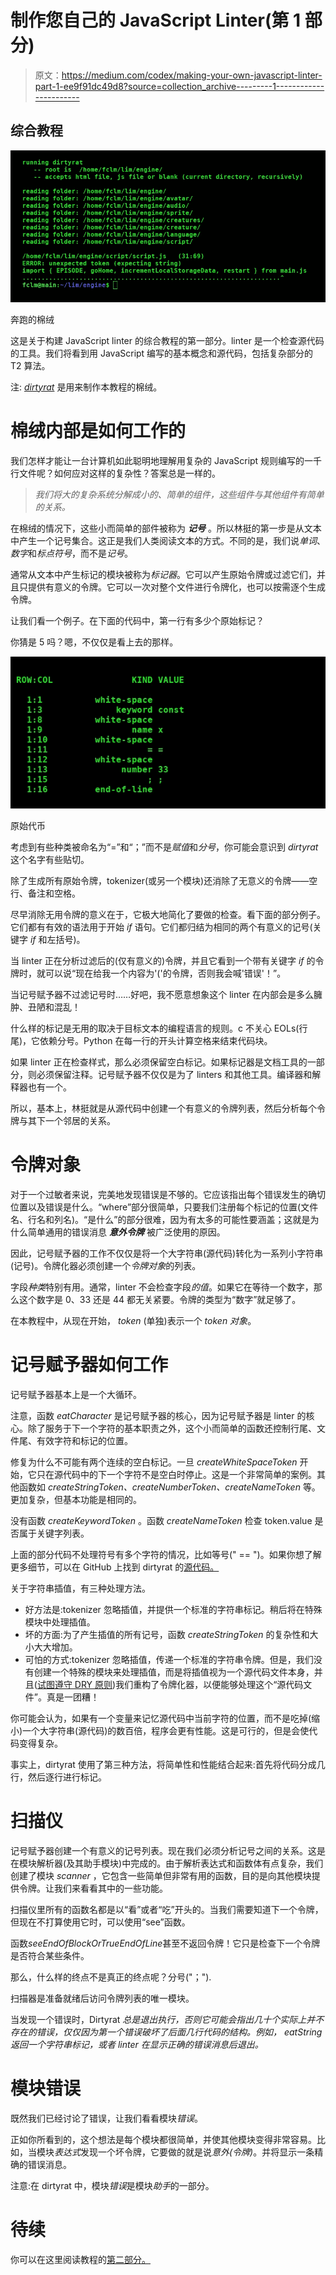 # 制作您自己的 JavaScript Linter(第 1 部分)

> 原文：<https://medium.com/codex/making-your-own-javascript-linter-part-1-ee9f91dc49d8?source=collection_archive---------1----------------------->

## 综合教程

![](img/48cb02389bb3877823dbd5a0675ff8e3.png)

奔跑的棉绒

这是关于构建 JavaScript linter 的综合教程的第一部分。linter 是一个检查源代码的工具。我们将看到用 JavaScript 编写的基本概念和源代码，包括复杂部分的 T2 算法。

注: [*dirtyrat*](https://github.com/JoanaBLate/dirtyrat) 是用来制作本教程的棉绒。

# 棉绒内部是如何工作的

我们怎样才能让一台计算机如此聪明地理解用复杂的 JavaScript 规则编写的一千行文件呢？如何应对这样的复杂性？答案总是一样的。

> *我们将大的复杂系统分解成小的、简单的组件，这些组件与其他组件有简单的关系。*

在棉绒的情况下，这些小而简单的部件被称为 ***记号*** 。所以林挺的第一步是从文本中产生一个记号集合。这正是我们人类阅读文本的方式。不同的是，我们说*单词*、*数字*和*标点符号*，而不是*记号*。

通常从文本中产生标记的模块被称为*标记器*。它可以产生原始令牌或过滤它们，并且只提供有意义的令牌。它可以一次对整个文件进行令牌化，也可以按需逐个生成令牌。

让我们看一个例子。在下面的代码中，第一行有多少个原始标记？

你猜是 5 吗？嗯，不仅仅是看上去的那样。

![](img/ab63edd97d8a13e0a47f9b247d3cf110.png)

原始代币

考虑到有些种类被命名为“=”和“；”而不是*赋值*和*分号*，你可能会意识到 *dirtyrat* 这个名字有些贴切。

除了生成所有原始令牌，tokenizer(或另一个模块)还消除了无意义的令牌——空行、备注和空格。

尽早消除无用令牌的意义在于，它极大地简化了要做的检查。看下面的部分例子。它们都有有效的语法用于开始 *if* 语句。它们都归结为相同的两个有意义的记号(关键字 *if* 和左括号)。

当 linter 正在分析过滤后的(仅有意义的)令牌，并且它看到一个带有关键字 *if* 的令牌时，就可以说“现在给我一个内容为'('的令牌，否则我会喊'错误'！”。

当记号赋予器不过滤记号时……好吧，我不愿意想象这个 linter 在内部会是多么臃肿、丑陋和混乱！

什么样的标记是无用的取决于目标文本的编程语言的规则。c 不关心 EOLs(行尾)，它依赖分号。Python 在每一行的开头计算空格来结束代码块。

如果 linter 正在检查样式，那么必须保留空白标记。如果标记器是文档工具的一部分，则必须保留注释。记号赋予器不仅仅是为了 linters 和其他工具。编译器和解释器也有一个。

所以，基本上，林挺就是从源代码中创建一个有意义的令牌列表，然后分析每个令牌与其下一个邻居的关系。

# 令牌对象

对于一个过敏者来说，完美地发现错误是不够的。它应该指出每个错误发生的确切位置以及错误是什么。“where”部分很简单，只要我们注册每个标记的位置(文件名、行名和列名)。“是什么”的部分很难，因为有太多的可能性要涵盖；这就是为什么简单通用的错误消息 ***意外令牌*** 被广泛使用的原因。

因此，记号赋予器的工作不仅仅是将一个大字符串(源代码)转化为一系列小字符串(记号)。令牌化器必须创建一个*令牌对象*的列表。

字段*种类*特别有用。通常，linter 不会检查字段*的值*。如果它在等待一个数字，那么这个数字是 0、33 还是 44 都无关紧要。令牌的类型为“数字”就足够了。

在本教程中，从现在开始， *token* (单独)表示一个 *token 对象*。

# 记号赋予器如何工作

记号赋予器基本上是一个大循环。

注意，函数 *eatCharacter* 是记号赋予器的核心，因为记号赋予器是 linter 的核心。除了服务于下一个字符的基本职责之外，这个小而简单的函数还控制行尾、文件尾、有效字符和标记的位置。

修复为什么不可能有两个连续的空白标记。一旦 *createWhiteSpaceToken* 开始，它只在源代码中的下一个字符不是空白时停止。这是一个非常简单的案例。其他函数如 *createStringToken、createNumberToken、createNameToken* 等。更加复杂，但基本功能是相同的。

没有函数 *createKeywordToken* 。函数 *createNameToken* 检查 token.value 是否属于关键字列表。

上面的部分代码不处理符号有多个字符的情况，比如等号(" == ")。如果你想了解更多细节，可以在 GitHub 上找到 dirtyrat 的[源代码。](https://github.com/JoanaBLate/dirtyrat)

关于字符串插值，有三种处理方法。

*   好方法是:tokenizer 忽略插值，并提供一个标准的字符串标记。稍后将在特殊模块中处理插值。
*   坏的方面:为了产生插值的所有记号，函数 *createStringToken* 的复杂性和大小大大增加。
*   可怕的方式:tokenizer 忽略插值，传递一个标准的字符串令牌。但是，我们没有创建一个特殊的模块来处理插值，而是将插值视为一个源代码文件本身，并且([试图遵守 DRY 原则](https://joanaborgeslate.medium.com/repeat-yourself-sometimes-it-is-a-good-thing-141179c11dad))我们重构了令牌化器，以便能够处理这个“源代码文件”。真是一团糟！

你可能会认为，如果有一个变量来记忆源代码中当前字符的位置，而不是吃掉(缩小)一个大字符串(源代码)的数百倍，程序会更有性能。这是可行的，但是会使代码变得复杂。

事实上，dirtyrat 使用了第三种方法，将简单性和性能结合起来:首先将代码分成几行，然后逐行进行标记。

# 扫描仪

记号赋予器创建一个有意义的记号列表。现在我们必须分析记号之间的关系。这是在模块解析器(及其助手模块)中完成的。由于解析表达式和函数体有点复杂，我们创建了模块 *scanner* ，它包含一些简单但非常有用的函数，目的是向其他模块提供令牌。让我们来看看其中的一些功能。

扫描仪里所有的函数名都是以“看”或者“吃”开头的。当我们需要知道下一个令牌，但现在不打算使用它时，可以使用“see”函数。

函数*seeEndOfBlockOrTrueEndOfLine*甚至不返回令牌！它只是检查下一个令牌是否符合某些条件。

那么，什么样的终点不是真正的终点呢？分号("；").

扫描器是准备就绪后访问令牌列表的唯一模块。

当发现一个错误时，Dirtyrat *总是退出执行，否则它可能会指出几十个实际上并不存在的错误，仅仅因为第一个错误破坏了后面几行代码的结构。例如， *eatString* 返回一个字符串标记，或者 linter 在显示正确的错误消息后退出。*

# 模块错误

既然我们已经讨论了错误，让我们看看模块*错误*。

正如你所看到的，这个想法是每个模块都很简单，并使其他模块变得非常容易。比如，当模块*表达式*发现一个坏令牌，它要做的就是说*意外(令牌)*。并将显示一条精确的错误消息。

注意:在 dirtyrat 中，模块*错误*是模块*助手*的一部分。

# 待续

你可以在这里阅读教程的[第二部分。](/codex/making-your-own-javascript-linter-part-2-288841612f4d)